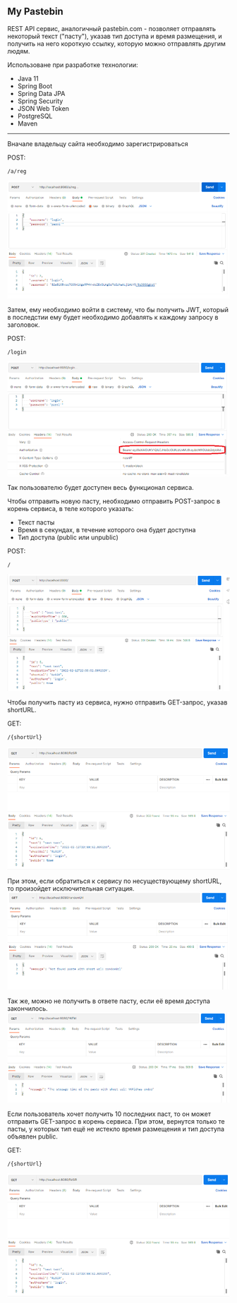 ## My Pastebin

REST API сервис, аналогичный pastebin.com - позволяет отправлять некоторый текст ("пасту"), указав тип доступа и время размещения, и получить на него короткую ссылку, которую можно отправлять другим людям.

Использоване при разработке технологии:

- Java 11
- Spring Boot
- Spring Data JPA
- Spring Security
- JSON Web Token
- PostgreSQL
- Maven

***

Вначале владельцу сайта необходимо зарегистрироваться

POST: 
```
/a/reg
```
![](images/1.png)

Затем, ему необходимо войти в систему, что бы получить JWT, который в последстии ему будет необходимо добавлять к каждому запросу в заголовок.

POST: 
```
/login
```
![](images/2.png)

Так пользователю будет доступен весь функционал сервиса.

Чтобы отправить новую пасту, необходимо отправить POST-запрос в корень сервиса, в теле которого указать:
- Текст пасты
- Время в секундах, в течение которого она будет доступна
- Тип доступа (public или unpublic)

POST: 
```
/
```
![](images/3.png)

Чтобы получить пасту из сервиса, нужно отправить GET-запрос, указав shortURL.

GET: 
```
/{shortUrl}
```
![](images/4.png)

При этом, если обратиться к сервису по несуществующему shortURL, то произойдет исключительная ситуация. 
![](images/5.png)

Так же, можно не получить в ответе пасту, если её время доступа закончилось.
![](images/6.png)

Если пользователь хочет получить 10 последних паст, то он может отправить GET-запрос в корень сервиса. При этом, вернутся только те пасты, у которых тип ещё не истекло время размещения и тип доступа объявлен public.

GET: 
```
/{shortUrl}
```
![](images/4.png)

